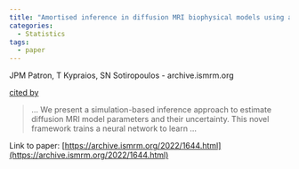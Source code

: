 ```yaml
---
title: "Amortised inference in diffusion MRI biophysical models using artificial neural networks and simulation-based frameworks"
categories:
  - Statistics
tags:
  - paper
---
```

JPM Patron, T Kypraios, SN Sotiropoulos - archive.ismrm.org

[cited by](None) 

>… We present a simulation-based inference approach to estimate diffusion MRI model parameters and their uncertainty. This novel framework trains a neural network to learn …

Link to paper: [https://archive.ismrm.org/2022/1644.html](https://archive.ismrm.org/2022/1644.html)
